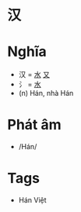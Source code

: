 # 汉

# Nghĩa
* 汉 = [水](水.md) [又](又.md)
* ⺡ = [水](水.md)
* (n) Hán, nhà Hán

# Phát âm
* /Hán/

# Tags
* Hán Việt

<script>window.HANZI_FIELD='汉';</script>
